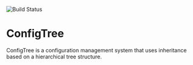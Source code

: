 ![Build Status](https://github.com/drummondj/configtree/actions/workflows/main.yml/badge.svg?subject=build)

ConfigTree
==========

ConfigTree is a configuration management system that uses inheritance based on a hierarchical tree structure.

